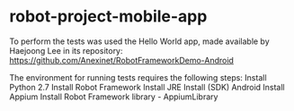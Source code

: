 # robot-project-mobile-app

To perform the tests was used the Hello World app, made available by Haejoong Lee in its repository:
https://github.com/Anexinet/RobotFrameworkDemo-Android

The environment for running tests requires the following steps:
  Install Python 2.7
  Install Robot Framework
  Install JRE
  Install (SDK) Android
  Install Appium
  Install Robot Framework library - AppiumLibrary 

